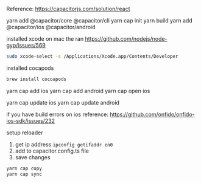Reference: https://capacitorjs.com/solution/react

yarn add @capacitor/core @capacitor/cli
yarn cap init
yarn build
yarn add @capacitor/ios @capacitor/android

installed xcode on mac the ran
https://github.com/nodejs/node-gyp/issues/569

```bash
sudo xcode-select -s /Applications/Xcode.app/Contents/Developer
```

installed cocapods

```bash
brew install cocoapods
```

yarn cap add ios
yarn cap add android
yarn cap open ios

yarn cap update ios
yarn cap update android

if you have build errors on ios reference: https://github.com/onfido/onfido-ios-sdk/issues/232

setup reloader

1. get ip address `ipconfig getifaddr en0`
2. add to capacitor.config.ts file
3. save changes

```bash
yarn cap copy
yarn cap sync
```
